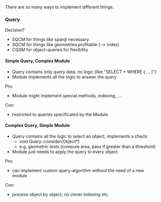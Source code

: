 There are so many ways to implement different things.

### Query
Decision?
- SQCM for things like sparql necessary.
- SQCM for things like geometries profitable (--> index)
- CQSM for object-queries for flexibility
	
#### Simple Query, Complex Module
- Query contains only query data, no logic (like "SELECT * WHERE { ... }")
- Module implements all the logic to answer the query

Pro:
- Module might implement special methods, indexing, ....

Con:
- restricted to queries specificated by the Module


#### Complex Query, Simple Module
- Query contains all the logic to select an object, implements a check:
	- void Query::consider(Object*)
	- e.g. geometric tests (compute area, pass if greater than a threshold)
- Module just needs to apply the query to every object

Pro:
- can implement custom query-algorithm without the need of a new module

Con:
- process object by object, no clever indexing etc.